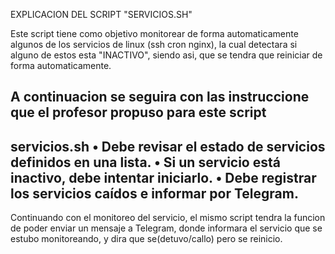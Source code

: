 EXPLICACION DEL SCRIPT "SERVICIOS.SH"

Este script tiene como objetivo monitorear de forma automaticamente algunos de los servicios de linux (ssh cron nginx), la cual detectara si alguno de estos esta "INACTIVO", siendo asi, que se tendra que reiniciar de forma automaticamente.

A continuacion se seguira con las instruccione que el profesor propuso para este script
----------------------------------------------------------------------------------------
servicios.sh
• Debe revisar el estado de servicios definidos en una lista.
• Si un servicio está inactivo, debe intentar iniciarlo.
• Debe registrar los servicios caídos e informar por Telegram.
-----------------------------------------------------------------------------------------

Continuando con el monitoreo del servicio, el mismo script tendra la funcion de poder enviar un mensaje a Telegram, donde informara el servicio que se estubo monitoreando, y dira que se(detuvo/callo) pero se reinicio.

